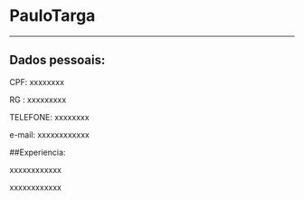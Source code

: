 # PauloTarga

---
## Dados pessoais:

CPF: xxxxxxxx

RG : xxxxxxxxx

TELEFONE: xxxxxxxx

e-mail: xxxxxxxxxxxx

##Experiencia: 

xxxxxxxxxxxx

xxxxxxxxxxxx